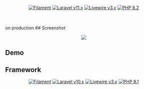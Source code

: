 <p align="center">
    <a href="https://github.com/filamentphp/filament/actions"><img alt="Filament" src="https://img.shields.io/badge/Filament-v3.x-orange?style=for-the-badge"></a>
    <a href="https://laravel.com"><img alt="Laravel v11.x" src="https://img.shields.io/badge/Laravel-v11.x-FF2D20?style=for-the-badge&logo=laravel"></a>
    <a href="https://livewire.laravel.com"><img alt="Livewire v3.x" src="https://img.shields.io/badge/Livewire-v3.x-FB70A9?style=for-the-badge"></a>
    <a href="https://php.net"><img alt="PHP 8.2" src="https://img.shields.io/badge/PHP-8.1-777BB4?style=for-the-badge&logo=php"></a>
</p>

<br>
<br>
on production
## Screenshot

<summary> 
<p align="center">
    <img src="#" />
    <br>
   
</p>
</summary>

## Demo

## Framework

<p align="center">
    <a href="https://github.com/filamentphp/filament/actions"><img alt="Filament" src="https://img.shields.io/badge/Filament-v3.x-orange?style=for-the-badge"></a>
    <a href="https://laravel.com"><img alt="Laravel v10.x" src="https://img.shields.io/badge/Laravel-v11.x-FF2D20?style=for-the-badge&logo=laravel"></a>
    <a href="https://livewire.laravel.com"><img alt="Livewire v3.x" src="https://img.shields.io/badge/Livewire-v3.x-FB70A9?style=for-the-badge"></a>
    <a href="https://php.net"><img alt="PHP 8.1" src="https://img.shields.io/badge/PHP-8.1-777BB4?style=for-the-badge&logo=php"></a>
</p>
